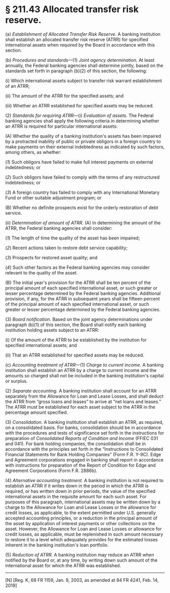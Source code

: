 # § 211.43   Allocated transfer risk reserve.

(a) *Establishment of Allocated Transfer Risk Reserve.* A banking institution shall establish an allocated transfer risk reserve (ATRR) for specified international assets when required by the Board in accordance with this section.


(b) *Procedures and standards*—(1) *Joint agency determination.* At least annually, the Federal banking agencies shall determine jointly, based on the standards set forth in paragraph (b)(2) of this section, the following:


(i) Which international assets subject to transfer risk warrant establishment of an ATRR;


(ii) The amount of the ATRR for the specified assets; and


(iii) Whether an ATRR established for specified assets may be reduced.


(2) *Standards for requiring ATRR*—(i) *Evaluation of assets.* The Federal banking agencies shall apply the following criteria in determining whether an ATRR is required for particular international assets:


(A) Whether the quality of a banking institution's assets has been impaired by a protracted inability of public or private obligors in a foreign country to make payments on their external indebtedness as indicated by such factors, among others, as whether:


(*1*) Such obligors have failed to make full interest payments on external indebtedness; or


(*2*) Such obligors have failed to comply with the terms of any restructured indebtedness; or


(*3*) A foreign country has failed to comply with any International Monetary Fund or other suitable adjustment program; or


(B) Whether no definite prospects exist for the orderly restoration of debt service.


(ii) *Determination of amount of ATRR.* (A) In determining the amount of the ATRR, the Federal banking agencies shall consider:


(*1*) The length of time the quality of the asset has been impaired;


(*2*) Recent actions taken to restore debt service capability;


(*3*) Prospects for restored asset quality; and


(*4*) Such other factors as the Federal banking agencies may consider relevant to the quality of the asset.


(B) The initial year's provision for the ATRR shall be ten percent of the principal amount of each specified international asset, or such greater or lesser percentage determined by the Federal banking agencies. Additional provision, if any, for the ATRR in subsequent years shall be fifteen percent of the principal amount of each specified international asset, or such greater or lesser percentage determined by the Federal banking agencies.


(3) *Board notification.* Based on the joint agency determinations under paragraph (b)(1) of this section, the Board shall notify each banking institution holding assets subject to an ATRR:


(i) Of the amount of the ATRR to be established by the institution for specified international assets; and


(ii) That an ATRR established for specified assets may be reduced.


(c) *Accounting treatment of ATRR*—(1) *Charge to current income.* A banking institution shall establish an ATRR by a charge to current income and the amounts so charged shall not be included in the banking institution's capital or surplus.


(2) *Separate accounting.* A banking institution shall account for an ATRR separately from the Allowance for Loan and Lease Losses, and shall deduct the ATRR from “gross loans and leases” to arrive at “net loans and leases.” The ATRR must be established for each asset subject to the ATRR in the percentage amount specified.


(3) *Consolidation.* A banking institution shall establish an ATRR, as required, on a consolidated basis. For banks, consolidation should be in accordance with the procedures and tests of significance set forth in the instructions for preparation of *Consolidated Reports of Condition and Income* (FFIEC 031 and 041). For bank holding companies, the consolidation shall be in accordance with the principles set forth in the “Instructions to Consolidated Financial Statements for Bank Holding Companies” (Form F.R. Y-9C). Edge and Agreement corporations engaged in banking shall report in accordance with instructions for preparation of the Report of Condition for Edge and Agreement Corporations (Form F.R. 2886b).


(4) *Alternative accounting treatment.* A banking institution is not required to establish an ATRR if it writes down in the period in which the ATRR is required, or has written down in prior periods, the value of the specified international assets in the requisite amount for each such asset. For purposes of this paragraph, international assets may be written down by a charge to the Allowance for Loan and Lease Losses or the allowance for credit losses, as applicable, to the extent permitted under U.S. generally accepted accounting principles, or a reduction in the principal amount of the asset by application of interest payments or other collections on the asset. However, the Allowance for Loan and Lease Losses or allowance for credit losses, as applicable, must be replenished in such amount necessary to restore it to a level which adequately provides for the estimated losses inherent in the banking institution's loan portfolio.


(5) *Reduction of ATRR.* A banking institution may reduce an ATRR when notified by the Board or, at any time, by writing down such amount of the international asset for which the ATRR was established.



---

[N] [Reg. K, 68 FR 1159, Jan. 9, 2003, as amended at 84 FR 4241, Feb. 14, 2019]





